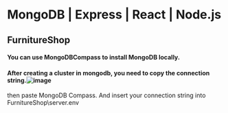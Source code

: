 # MongoDB | Express | React | Node.js
## FurnitureShop
#### You can use MongoDBCompass to install MongoDB locally.
#### After creating a cluster in mongodb, you need to copy the connection string.![image](https://github.com/Vanyahilevich/FurnitureShop/assets/40438281/526e7d19-c3fd-4231-a939-63503b6aab5c)
 then paste MongoDB Compass. And insert your connection string into FurnitureShop\server\.env
